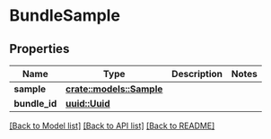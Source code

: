 # BundleSample

## Properties

Name | Type | Description | Notes
------------ | ------------- | ------------- | -------------
**sample** | [**crate::models::Sample**](Sample.md) |  | 
**bundle_id** | [**uuid::Uuid**](uuid::Uuid.md) |  | 

[[Back to Model list]](../README.md#documentation-for-models) [[Back to API list]](../README.md#documentation-for-api-endpoints) [[Back to README]](../README.md)


